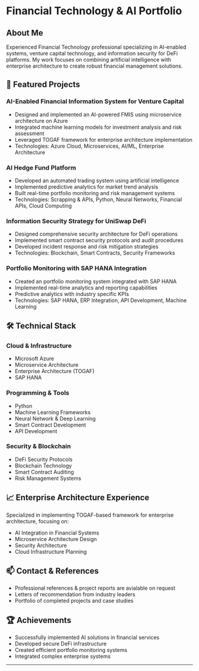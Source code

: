 # Financial Technology & AI Portfolio

## About Me
Experienced Financial Technology professional specializing in AI-enabled systems, venture capital technology, and information security for DeFi platforms. My work focuses on combining artificial intelligence with enterprise architecture to create robust financial management solutions.

## 🚀 Featured Projects

### AI-Enabled Financial Information System for Venture Capital
- Designed and implemented an AI-powered FMIS using microservice architecture on Azure
- Integrated machine learning models for investment analysis and risk assessment
- Leveraged TOGAF framework for enterprise architecture implementation
- Technologies: Azure Cloud, Microservices, AI/ML, Enterprise Architecture

### AI Hedge Fund Platform
- Developed an automated trading system using artificial intelligence
- Implemented predictive analytics for market trend analysis
- Built real-time portfolio monitoring and risk management systems
- Technologies: Scrapping & APIs, Python, Neural Networks, Financial APIs, Cloud Computing

### Information Security Strategy for UniSwap DeFi
- Designed comprehensive security architecture for DeFi operations
- Implemented smart contract security protocols and audit procedures
- Developed incident response and risk mitigation strategies
- Technologies: Blockchain, Smart Contracts, Security Frameworks

### Portfolio Monitoring with SAP HANA Integration
- Created an portfolio monitoring system integrated with SAP HANA
- Implemented real-time analytics and reporting capabilities
- Predictive analytics with industry specific KPIs 
- Technologies: SAP HANA, ERP Integration, API Development, Machine Learning

## 🛠️ Technical Stack

### Cloud & Infrastructure
- Microsoft Azure
- Microservice Architecture
- Enterprise Architecture (TOGAF)
- SAP HANA

### Programming & Tools
- Python
- Machine Learning Frameworks
- Neural Network & Deep Learning
- Smart Contract Development
- API Development

### Security & Blockchain
- DeFi Security Protocols
- Blockchain Technology
- Smart Contract Auditing
- Risk Management Systems

## 📈 Enterprise Architecture Experience
Specialized in implementing TOGAF-based framework for enterprise architecture, focusing on:
- AI Integration in Financial Systems
- Microservice Architecture Design
- Security Architecture
- Cloud Infrastructure Planning

## 📫 Contact & References
- Professional references & project reports are avialable on request
- Letters of recommendation from industry leaders
- Portfolio of completed projects and case studies

## 🏆 Achievements
- Successfully implemented AI solutions in financial services
- Developed secure DeFi infrastructure
- Created efficient portfolio monitoring systems
- Integrated complex enterprise systems

---
